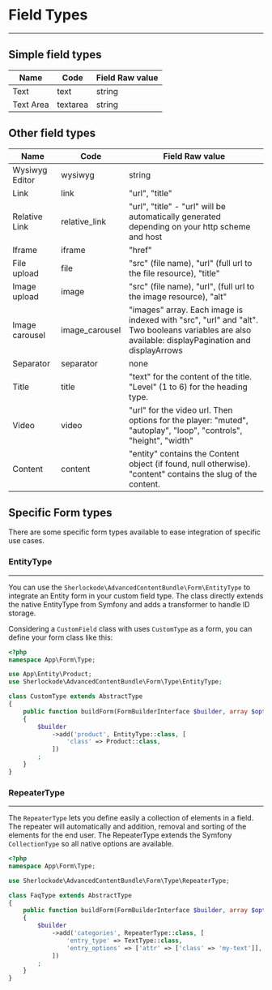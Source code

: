 # Field Types

----

## Simple field types 

| Name      | Code     | Field Raw value |
|-----------|----------|-----------------|
| Text      | text     | string          |
| Text Area | textarea | string          |

## Other field types 

| Name           | Code           | Field Raw value                                                                                                                                   |
|----------------|----------------|---------------------------------------------------------------------------------------------------------------------------------------------------|
| Wysiwyg Editor | wysiwyg        | string                                                                                                                                            |
| Link           | link           | "url", "title"                                                                                                                                    |
| Relative Link  | relative_link  | "url", "title" - "url" will be automatically generated depending on your http scheme and host                                                     |
| Iframe         | iframe         | "href"                                                                                                                                            |
| File upload    | file           | "src" (file name), "url" (full url to the file resource), "title"                                                                                 |
| Image upload   | image          | "src" (file name), "url", (full url to the image resource), "alt"                                                                                 |
| Image carousel | image_carousel | "images" array. Each image is indexed with "src", "url" and "alt". Two booleans variables are also available: displayPagination and displayArrows |
| Separator      | separator      | none                                                                                                                                              |
| Title          | title          | "text" for the content of the title. "Level" (1 to 6) for the heading type.                                                                       |
| Video          | video          | "url" for the video url. Then options for the player: "muted", "autoplay", "loop", "controls", "height", "width"                                  |
| Content        | content        | "entity" contains the Content object (if found, null otherwise). "content" contains the slug of the content.                                      |                                                                                                      |


## Specific Form types

There are some specific form types available to ease integration of specific use cases.

### EntityType

----

You can use the `Sherlockode\AdvancedContentBundle\Form\EntityType` to integrate an Entity form in your custom field type.
The class directly extends the native EntityType from Symfony and adds a transformer to handle ID storage.

Considering a `CustomField` class with uses `CustomType` as a form, you can define your form class like this:

```php
<?php
namespace App\Form\Type;

use App\Entity\Product;
use Sherlockode\AdvancedContentBundle\Form\Type\EntityType;

class CustomType extends AbstractType
{
    public function buildForm(FormBuilderInterface $builder, array $options)
    {
        $builder
            ->add('product', EntityType::class, [
                'class' => Product::class,
            ])
        ;
    }
}
```

### RepeaterType

----

The `RepeaterType` lets you define easily a collection of elements in a field.
The repeater will automatically and addition, removal and sorting of the elements for the end user.
The RepeaterType extends the Symfony `CollectionType` so all native options are available.

```php
<?php
namespace App\Form\Type;

use Sherlockode\AdvancedContentBundle\Form\Type\RepeaterType;

class FaqType extends AbstractType
{
    public function buildForm(FormBuilderInterface $builder, array $options)
    {
        $builder
            ->add('categories', RepeaterType::class, [
                'entry_type' => TextType::class,
                'entry_options' => ['attr' => ['class' => 'my-text']],
            ])
        ;
    }
}
```
